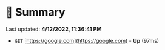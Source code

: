# 📖 Summary
Last updated: **4/12/2022, 11:36:41 PM**

- `GET` [https://google.com](https://google.com) - **Up** (97ms)
